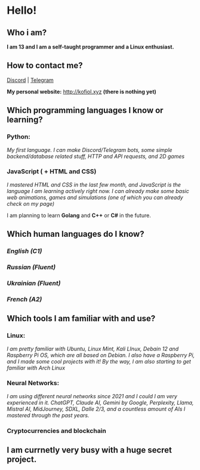 # Hello!

## Who i am?
**I am 13 and I am a self-taught programmer and a Linux enthusiast.**

## How to contact me?

[Discord](https://discord.com/users/1231256479731023892) | [Telegram](https://t.me/kofiol)

**My personal website:** http://kofiol.xyz **(there is nothing yet)**

## Which programming languages I know or learning?

### Python:
*My first language. I can make Discord/Telegram bots, some simple backend/database related stuff, HTTP and API requests, and 2D games*
### JavaScript ( + HTML and CSS)
*I mastered HTML and CSS in the last few month, and JavaScript is the language I am learning actively right now. I can already make some basic web animations, games and simulations (one of which you can already check on my page)*

I am planning to learn **Golang** and **C++** or **C#** in the future.

## Which human languages do I know?

### *English (C1)*
### *Russian (Fluent)*
### *Ukrainian (Fluent)*
### *French (A2)*

## Which tools I am familiar with and use?

### **Linux:** 
*I am pretty familiar with Ubuntu, Linux Mint, Kali LInux, Debain 12 and Raspberry Pi OS, which are all based on Debian. I also have a Raspberry Pi, and I made some cool projects with it! By the way, I am also starting to get familiar with Arch Linux*
### 
### **Neural Networks:** 
*I am using different neural networks since 2021 and I could I am very experienced in it. ChatGPT, Claude AI, Gemini by Google, Perplexity, Llama, Mistral AI, MidJourney, SDXL, Dalle 2/3, and a countless amount of AIs I mastered through the past years.*
### **Cryptocurrencies and blockchain**

## I am currnetly very busy with a huge secret project.
